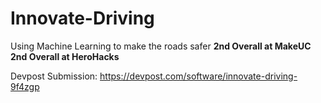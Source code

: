 # Innovate-Driving
Using Machine Learning to make the roads safer
<b>2nd Overall at MakeUC
<br/>
2nd Overall at HeroHacks</b>

 
Devpost Submission: https://devpost.com/software/innovate-driving-9f4zgp
